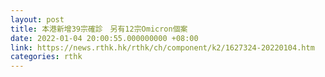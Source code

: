 ```yaml
---
layout: post
title: 本港新增39宗確診　另有12宗Omicron個案
date: 2022-01-04 20:00:55.000000000 +08:00
link: https://news.rthk.hk/rthk/ch/component/k2/1627324-20220104.htm
categories: rthk
---
```



